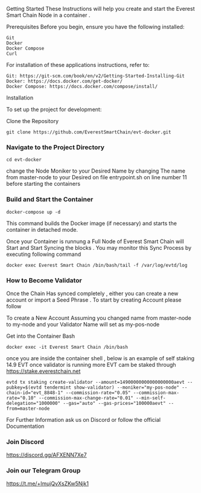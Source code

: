 Getting Started
These Instructions will help you create and start the Everest Smart Chain Node in a container . 

Prerequisites
Before you begin, ensure you have the following installed:
```
Git 
Docker 
Docker Compose  
Curl 
```
For installation of these applications instructions, refer to:
```
Git: https://git-scm.com/book/en/v2/Getting-Started-Installing-Git
Docker: https://docs.docker.com/get-docker/
Docker Compose: https://docs.docker.com/compose/install/
```

Installation

To set up the project for development:



Clone the Repository

```
git clone https://github.com/EverestSmartChain/evt-docker.git
```
### Navigate to the Project Directory
```
cd evt-docker
```

change the Node Moniker to your Desired Name by changing The name from master-node to your Desired on file entrypoint.sh on line number 11 before starting the containers 

### Build and Start the Container

```
docker-compose up -d
```


This command builds the Docker image (if necessary) and starts the container in detached mode.

Once your Container is runnung a Full Node of Everest Smart Chain will Start and Start Syncing the blocks .  You may monitor this Sync Process by executing following command 
```
docker exec Everest Smart Chain /bin/bash/tail -f /var/log/evtd/log
```

### How to Become Validator

Once the Chain Has synced completely , either you can create a new account or import a Seed Phrase . To start by creating Account please follow 


To create a New Account Assuming you changed name from master-node to my-node  and your Validator Name will set as my-pos-node 

Get into the Container Bash 

```
docker exec -it Everest Smart Chain /bin/bash
```

once you are inside the container shell , below is an example of self staking 14.9 EVT once validator is running more EVT cam be staked through https://stake.everestchain.net


```
evtd tx staking create-validator --amount=14900000000000000000aevt --pubkey=$(evtd tendermint show-validator) --moniker="my-pos-node" --chain-id="evt_8848-1" --commission-rate="0.05" --commission-max-rate="0.10" --commission-max-change-rate="0.01" --min-self-delegation="1000000" --gas="auto" --gas-prices="100000aevt" --from=master-node
```

For Further Information ask us on Discord or follow the official Documentation 


### Join Discord 
https://discord.gg/AFXENN7Xe7 

### Join our Telegram Group 
https://t.me/+lmujQvXsZKw5Njk1
